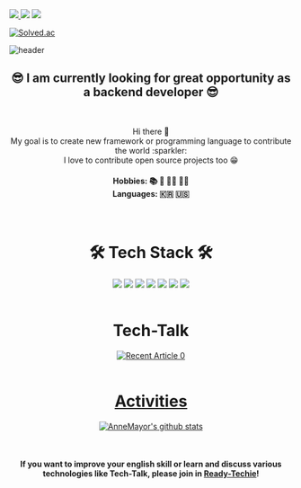 <div>
  <a href="https://velog.io/@pranne1224" target="_blank"><img src="https://img.shields.io/badge/Blog-DD0B78?style=flat-square&logo=GitHub%20Sponsors&logoColor=white"/> 
  <a href="melllamodahye@gmail.com" target="_blank"><img src="https://img.shields.io/badge/melllamodahye@gmail.com-EA4335?style=flat-square&logo=Gmail&logoColor=white"/></a>
  <a href="https://www.linkedin.com/in/dahye-anne-lee/" target="_blank"><img src="https://img.shields.io/badge/DahyeLee-0A66C2?style=flat-square&logo=Linkedin&logoColor=white"/></a>
    
[![Solved.ac](http://mazassumnida.wtf/api/mini/generate_badge?boj=luok377)](https://solved.ac/luok377)
</div>

![header](https://capsule-render.vercel.app/api?type=soft&color=auto&height=150&section=header&text=DahyeLee&fontSize=70&animation=blink)

<h2 align="center"> 😎 I am currently looking for great opportunity as a backend developer 😎 </h2> 
<br>
<p align="center">
Hi there 👋
<br>
My goal is to create new framework or programming language to contribute the world :sparkler:
<br>
I love to contribute open source projects too 😁
</p>
<h4 align="center"> Hobbies: 📚 🌴 🏃‍♀️ 🚴‍♀️ <br> Languages: 🇰🇷 🇺🇸 </h4>
&nbsp
&nbsp
<h1 align="center">🛠 Tech Stack 🛠</h1>
<div align="center"><img src="https://img.shields.io/badge/Javascript-ffb13b?style=flat-square&logo=Javascript&logoColor=white"/></a> <img src="https://img.shields.io/badge/Python-3766AB?style=flat-square&logo=Python&logoColor=white"/></a> <img src="https://img.shields.io/badge/Java-red?style=flat-square&logo=Java&logoColor=white"/></a> <img src="https://img.shields.io/badge/C-grey?style=flat-square&logo=C&logoColor=white"/></a> <img src="https://img.shields.io/badge/C++-00599C?style=flat-square&logo=C%2B%2B&logoColor=white"/></a> <img src="https://img.shields.io/badge/spring-brightgreen?style=flat-square&logo=Spring&logoColor=white"/></a> <img src="https://img.shields.io/badge/Mysql-E6B91E?style=flat-square&logo=MySql&logoColor=white"/></a>
</div>
&nbsp
&nbsp
<h1 align="center">Tech-Talk</h1>

<div align="center">
  <a target="_blank" href="https://github-readme-medium-recent-article.vercel.app/medium/@pranne1224/0"><img src="https://github-readme-medium-recent-article.vercel.app/medium/@pranne1224/0" alt="Recent Article 0">
</div>
<br>
<h1 align="center">Activities</h1>
<div align="center">
  
  [![AnneMayor's github stats](https://github-readme-stats.vercel.app/api?username=annemayor&show_icons=true&theme=dracula)](https://github.com/annemayor/github-readme-stats)
  
</div>
<br>
<h4 align="center">If you want to improve your english skill or learn and discuss various technologies like Tech-Talk, please join in 
  <a href="https://github.com/ready-techie">Ready-Techie</a>!</h4>

<!--
**AnneMayor/annemayor** is a ✨ _special_ ✨ repository because its `README.md` (this file) appears on your GitHub profile.

Here are some ideas to get you started:

- 🔭 I’m currently working on ...
- 🌱 I’m currently learning ...
- 👯 I’m looking to collaborate on ...
- 🤔 I’m looking for help with ...
- 💬 Ask me about ...
- 📫 How to reach me: ...
- 😄 Pronouns: ...
- ⚡ Fun fact: ...
-->

